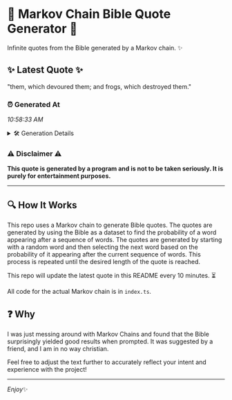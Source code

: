 # 📖 Markov Chain Bible Quote Generator 📖

Infinite quotes from the Bible generated by a Markov chain. ✨

## ✨ Latest Quote ✨
"them, which devoured them; and frogs, which destroyed them."

### ⏰ Generated At
*10:58:33 AM*

<details>
    <summary>🛠️ Generation Details</summary>
    <p>
        <strong>🌱 Seed:</strong> them,<br>
        <strong>🔄 Iterations:</strong> 8<br>
        <strong>📜 Context History:</strong><br>[ them, ]: which<br>[ them,, which ]: devoured<br>[ them,, which, devoured ]: them;<br>[ them,, which, devoured, them; ]: and<br>[ them,, which, devoured, them;, and ]: frogs,<br>[ them,, which, devoured, them;, and, frogs, ]: which<br>[ which, devoured, them;, and, frogs,, which ]: destroyed<br>[ devoured, them;, and, frogs,, which, destroyed ]: them.<br>
    </p>
</details>

### ⚠️ Disclaimer ⚠️
**This quote is generated by a program and is not to be taken seriously. It is purely for entertainment purposes.**

---

## 🔍 How It Works

This repo uses a Markov chain to generate Bible quotes. The quotes are generated by using the Bible as a dataset to find the probability of a word appearing after a sequence of words. The quotes are generated by starting with a random word and then selecting the next word based on the probability of it appearing after the current sequence of words. This process is repeated until the desired length of the quote is reached.

This repo will update the latest quote in this README every 10 minutes. ⏳

All code for the actual Markov chain is in `index.ts`.

## ❓ Why

I was just messing around with Markov Chains and found that the Bible surprisingly yielded good results when prompted. 
It was suggested by a friend, and I am in no way christian.

Feel free to adjust the text further to accurately reflect your intent and experience with the project!

---

*Enjoy*✨

